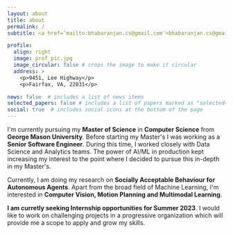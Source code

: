 ```yaml
---
layout: about
title: about
permalink: /
subtitle: <a href='mailto:bhabaranjan.cs@gmail.com'>bhabaranjan.cs@gmail.com</a>

profile:
  align: right
  image: prof_pic.jpg
  image_circular: false # crops the image to make it circular
  address: >
    <p>9451, Lee Highway</p>
    <p>Fairfax, VA, 22031</p>

news: false  # includes a list of news items
selected_papers: false # includes a list of papers marked as "selected={true}"
social: true  # includes social icons at the bottom of the page
---
```


I'm currently pursuing my <b>Master of Science</b> in <b>Computer Science</b> from <b>George Mason University</b>. Before starting my Master's I was working as a <b>Senior Software Engineer</b>. During this time, I worked closely with Data Science and Analytics teams. The power of AI/ML in production kept increasing my interest to the point where I decided to pursue this in-depth in my Master's.

Currently, I am doing my research on <b>Socially Acceptable Behaviour for Autonomous Agents</b>. Apart from the broad field of Machine Learning, I'm interested in <b>Computer Vision, Motion Planning and Multimodal Learning</b>.

<b>I am curretly seeking Internship opportunities for Summer 2023</b>. I would like to work on challenging projects in a progressive organization which will provide me a scope to apply and grow my skills.
